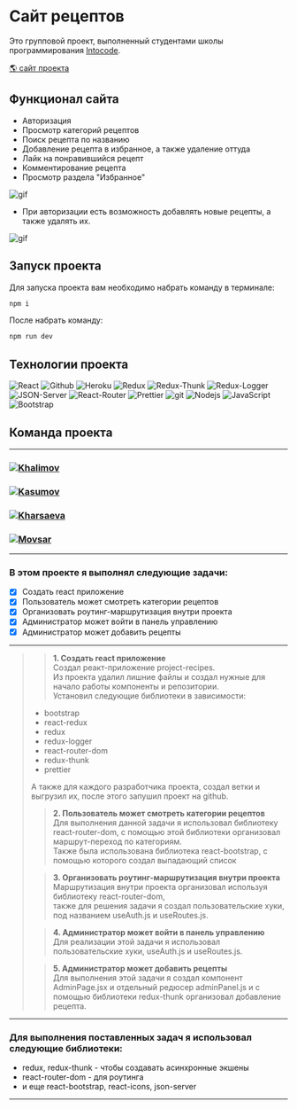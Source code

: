 # Сайт рецептов

<p>Это групповой проект, выполненный студентами школы программирования <a href="https://intocode.ru/" target="_blank">Intocode</a>.</p>

<p><a href="https://blooming-castle-56069.herokuapp.com/" target="_blank">🌎 сайт проекта</a></p>

## Функционал сайта

- Авторизация
- Просмотр категорий рецептов
- Поиск рецепта по названию
- Добавление рецепта в избранное, а также удаление оттуда
- Лайк на понравившийся рецепт
- Комментирование рецепта
- Просмотр раздела "Избранное"

![gif](https://github.com/Kharsaeva/project-recipes/blob/Aisha/IMG_1338.gif)

- При авторизации есть возможность добавлять новые рецепты, а также удалять их.

![gif](https://github.com/Kharsaeva/project-recipes/blob/Aisha/IMG_1337.gif)

## Запуск проекта

Для запуска проекта вам необходимо набрать команду в терминале:

```javascript
npm i
```

После набрать команду:

```javascript
npm run dev
```

## Технологии проекта

<p>
  <img alt="React" src="https://img.shields.io/badge/-React-45b8d8?style=for-the-badge&logo=react&logoColor=white" />
  <img alt="Github" src="https://img.shields.io/badge/-Github-black?style=for-the-badge&logo=github&logoColor=white" />
  <img alt="Heroku" src="https://img.shields.io/badge/-Heroku-764ABC?style=for-the-badge&logo=heroku&logoColor=white" />
  <img alt="Redux" src="https://img.shields.io/badge/-Redux-430098?style=for-the-badge&logo=redux&logoColor=white" />
  <img alt="Redux-Thunk" src="https://img.shields.io/badge/-Redux_Thunk-white?style=for-the-badge&logo=Redux&logoColor=430098" />
  <img alt="Redux-Logger" src="https://img.shields.io/badge/-Redux_Logger-430098?style=for-the-badge&logo=Redux&logoColor=white" />
  <img alt="JSON-Server" src="https://img.shields.io/badge/-JSON_Server-white?style=for-the-badge&logo=JSON&logoColor=black" />
  <img alt="React-Router" src="https://img.shields.io/badge/-React_Router-black?style=for-the-badge&logo=react-router&logoColor=orange" />
  <img alt="Prettier" src="https://img.shields.io/badge/-Prettier-grey?style=for-the-badge&logo=Prettier&logoColor=orange" />
  <img alt="git" src="https://img.shields.io/badge/-Git-F05032?style=for-the-badge&logo=git&logoColor=white" />
  <img alt="Nodejs" src="https://img.shields.io/badge/-Nodejs-43853d?style=for-the-badge&logo=Node.js&logoColor=white" />
  <img alt="JavaScript" src="https://img.shields.io/badge/-JavaScript-yellow?style=for-the-badge&logo=JavaScript&logoColor=white" />
  <img alt="Bootstrap" src="https://img.shields.io/badge/-Bootstrap-430098?style=for-the-badge&logo=bootstrap&logoColor=white" />
</p>

## Команда проекта

---

<h3>
  <a href="https://github.com/Khalimov-Z">
    <img alt="Khalimov" src="https://img.shields.io/badge/-Zubayra_Khalimov-black?style=for-the-badge&logo=github&logoColor=white" />
  </a>
</h3>

<h3>
  <a href="https://github.com/KasumovW">
    <img alt="Kasumov" src="https://img.shields.io/badge/-Zubayra_Kasumov-black?style=for-the-badge&logo=github&logoColor=white" />
  </a>
</h3>

<h3>
  <a href="https://github.com/Kharsaeva">
    <img alt="Kharsaeva" src="https://img.shields.io/badge/-Aisha_Kharsaeva-black?style=for-the-badge&logo=github&logoColor=white" />
  </a>
</h3>

<h3>
  <a href="https://github.com/mrMovsar">
    <img alt="Movsar" src="https://img.shields.io/badge/-Movsar-black?style=for-the-badge&logo=github&logoColor=white" />
  </a>
</h3>

---

### В этом проекте я выполнял следующие задачи:

- [x] Создать react приложение
- [x] Пользователь может смотреть категории рецептов
- [x] Организовать роутинг-маршрутизация внутри проекта
- [x] Администратор может войти в панель управлению
- [x] Администратор может добавить рецепты

---

> > **1. Создать react приложение**</br>
> > Создал реакт-приложение project-recipes.</br>
> > Из проекта удалил лишние файлы и создал нужные для начало работы компоненты и репозитории.<br>
> > Установил следующие библиотеки в зависимости:
>
> - bootstrap
> - react-redux
> - redux
> - redux-logger
> - react-router-dom
> - redux-thunk
> - prettier
>
> А также для каждого разработчика проекта, создал ветки и выгрузил их, после этого запушил проект на github.
>
> > **2. Пользователь может смотреть категории рецептов**</br>
> > Для выполнения данной задачи я использовал библиотеку react-router-dom, с помощью этой библиотеки организовал маршрут-переход по категориям.<br>
> > Также была использована библиотека react-bootstrap, с помощью которого создал выпадающий список
>
> > **3. Организовать роутинг-маршрутизация внутри проекта**</br>
> > Маршрутизация внутри проекта организовал используя библиотеку react-router-dom, <br>
> > также для решения задачи я создал пользовательские хуки, под названием useAuth.js и useRoutes.js.
>
> > **4. Администратор может войти в панель управлению**</br>
> > Для реализации этой задачи я использовал пользовательские хуки, useAuth.js и useRoutes.js.
>
> > **5. Администратор может добавить рецепты**</br>
> > Для выполнения этой задачи я создал компонент AdminPage.jsx и отдельный редюсер adminPanel.js и с помощью библиотеки redux-thunk организовал добавление рецепта.

---

### Для выполнения поставленных задач я использовал следующие библиотеки:

- redux, redux-thunk - чтобы создавать асинхронные экшены
- react-router-dom - для роутинга
- и еще react-bootstrap, react-icons, json-server

---
